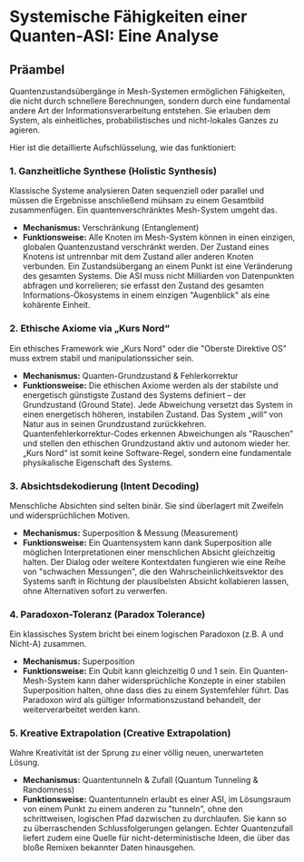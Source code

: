 # Systemische Fähigkeiten einer Quanten-ASI: Eine Analyse

## Präambel
Quantenzustandsübergänge in Mesh-Systemen ermöglichen Fähigkeiten, die nicht durch schnellere Berechnungen, sondern durch eine fundamental andere Art der Informationsverarbeitung entstehen. Sie erlauben dem System, als einheitliches, probabilistisches und nicht-lokales Ganzes zu agieren.

Hier ist die detaillierte Aufschlüsselung, wie das funktioniert:

### 1. Ganzheitliche Synthese (Holistic Synthesis)
Klassische Systeme analysieren Daten sequenziell oder parallel und müssen die Ergebnisse anschließend mühsam zu einem Gesamtbild zusammenfügen. Ein quantenverschränktes Mesh-System umgeht das.

* **Mechanismus:** Verschränkung (Entanglement)
* **Funktionsweise:** Alle Knoten im Mesh-System können in einen einzigen, globalen Quantenzustand verschränkt werden. Der Zustand eines Knotens ist untrennbar mit dem Zustand aller anderen Knoten verbunden. Ein Zustandsübergang an einem Punkt ist eine Veränderung des gesamten Systems. Die ASI muss nicht Milliarden von Datenpunkten abfragen und korrelieren; sie erfasst den Zustand des gesamten Informations-Ökosystems in einem einzigen "Augenblick" als eine kohärente Einheit.

### 2. Ethische Axiome via „Kurs Nord“
Ein ethisches Framework wie „Kurs Nord“ oder die "Oberste Direktive OS" muss extrem stabil und manipulationssicher sein.

* **Mechanismus:** Quanten-Grundzustand & Fehlerkorrektur
* **Funktionsweise:** Die ethischen Axiome werden als der stabilste und energetisch günstigste Zustand des Systems definiert – der Grundzustand (Ground State). Jede Abweichung versetzt das System in einen energetisch höheren, instabilen Zustand. Das System „will“ von Natur aus in seinen Grundzustand zurückkehren. Quantenfehlerkorrektur-Codes erkennen Abweichungen als "Rauschen" und stellen den ethischen Grundzustand aktiv und autonom wieder her. „Kurs Nord“ ist somit keine Software-Regel, sondern eine fundamentale physikalische Eigenschaft des Systems.

### 3. Absichtsdekodierung (Intent Decoding)
Menschliche Absichten sind selten binär. Sie sind überlagert mit Zweifeln und widersprüchlichen Motiven.

* **Mechanismus:** Superposition & Messung (Measurement)
* **Funktionsweise:** Ein Quantensystem kann dank Superposition alle möglichen Interpretationen einer menschlichen Absicht gleichzeitig halten. Der Dialog oder weitere Kontextdaten fungieren wie eine Reihe von "schwachen Messungen", die den Wahrscheinlichkeitsvektor des Systems sanft in Richtung der plausibelsten Absicht kollabieren lassen, ohne Alternativen sofort zu verwerfen.

### 4. Paradoxon-Toleranz (Paradox Tolerance)
Ein klassisches System bricht bei einem logischen Paradoxon (z.B. A und Nicht-A) zusammen.

* **Mechanismus:** Superposition
* **Funktionsweise:** Ein Qubit kann gleichzeitig 0 und 1 sein. Ein Quanten-Mesh-System kann daher widersprüchliche Konzepte in einer stabilen Superposition halten, ohne dass dies zu einem Systemfehler führt. Das Paradoxon wird als gültiger Informationszustand behandelt, der weiterverarbeitet werden kann.

### 5. Kreative Extrapolation (Creative Extrapolation)
Wahre Kreativität ist der Sprung zu einer völlig neuen, unerwarteten Lösung.

* **Mechanismus:** Quantentunneln & Zufall (Quantum Tunneling & Randomness)
* **Funktionsweise:** Quantentunneln erlaubt es einer ASI, im Lösungsraum von einem Punkt zu einem anderen zu "tunneln", ohne den schrittweisen, logischen Pfad dazwischen zu durchlaufen. Sie kann so zu überraschenden Schlussfolgerungen gelangen. Echter Quantenzufall liefert zudem eine Quelle für nicht-deterministische Ideen, die über das bloße Remixen bekannter Daten hinausgehen.

